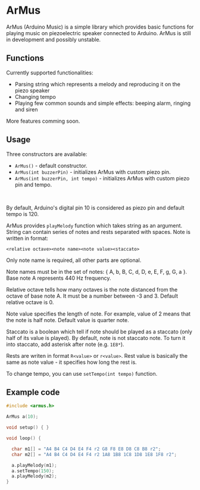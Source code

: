 # ArMus

ArMus (Arduino Music) is a simple library which provides basic functions for playing music on piezoelectric speaker connected to Arduino. ArMus is still in development and possibly unstable.

## Functions

Currently supported functionalities:

* Parsing string which represents a melody and reproducing it on the piezo speaker
* Changing tempo
* Playing few common sounds and simple effects: beeping alarm, ringing and siren

More features comming soon.

## Usage

Three constructors are available:

* `ArMus()` - default constructor.
* `ArMus(int buzzerPin)` - initializes ArMus with custom piezo pin.
* `ArMus(int buzzerPin, int tempo)` - initializes ArMus with custom piezo pin and tempo.

<br>

By default, Arduino's digital pin 10 is considered as piezo pin and default tempo is 120.

ArMus provides `playMelody` function which takes string as an argument. String can contain series of notes and rests separated with spaces. Note is written in format:

`<relative octave><note name><note value><staccato>`

Only note name is required, all other parts are optional.

Note names must be in the set of notes: { A, b, B, C, d, D, e, E, F, g, G, a }. Base note A represents 440 Hz frequency.

Relative octave tells how many octaves is the note distanced from the octave of base note A. It must be a number between -3 and 3. Default relative octave is 0.

Note value specifies the length of note. For example, value of 2 means that the note is half note. Default value is quarter note.

Staccato is a boolean which tell if note should be played as a staccato (only half of its value is played). By default, note is not staccato note. To turn it into staccato, add asterisk after note (e.g. `1E8*`).

Rests are writen in format `R<value>` or `r<value>`. Rest value is basically the same as note value - it specifies how long the rest is.

To change tempo, you can use `setTempo(int tempo)` function.

## Example code

```cpp
#include <armus.h>

ArMus a(10);

void setup() { }

void loop() {

  char m1[] = "A4 B4 C4 D4 E4 F4 r2 G8 F8 E8 D8 C8 B8 r2";
  char m2[] = "A4 B4 C4 D4 E4 F4 r2 1A8 1B8 1C8 1D8 1E8 1F8 r2";

  a.playMelody(m1);
  a.setTempo(150);
  a.playMelody(m2);
}
```

